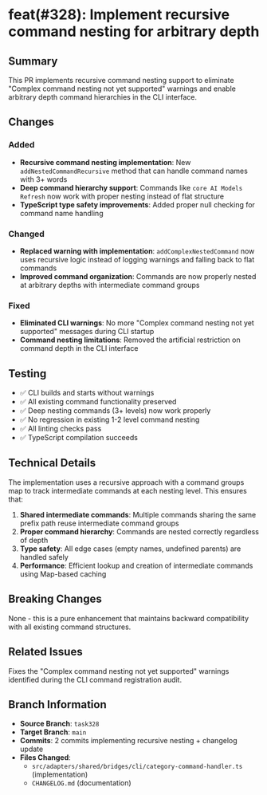 # feat(#328): Implement recursive command nesting for arbitrary depth

## Summary

This PR implements recursive command nesting support to eliminate "Complex command nesting not yet supported" warnings and enable arbitrary depth command hierarchies in the CLI interface.

## Changes

### Added

- **Recursive command nesting implementation**: New `addNestedCommandRecursive` method that can handle command names with 3+ words
- **Deep command hierarchy support**: Commands like `core AI Models Refresh` now work with proper nesting instead of flat structure
- **TypeScript type safety improvements**: Added proper null checking for command name handling

### Changed

- **Replaced warning with implementation**: `addComplexNestedCommand` now uses recursive logic instead of logging warnings and falling back to flat commands
- **Improved command organization**: Commands are now properly nested at arbitrary depths with intermediate command groups

### Fixed

- **Eliminated CLI warnings**: No more "Complex command nesting not yet supported" messages during CLI startup
- **Command nesting limitations**: Removed the artificial restriction on command depth in the CLI interface

## Testing

- ✅ CLI builds and starts without warnings
- ✅ All existing command functionality preserved
- ✅ Deep nesting commands (3+ levels) now work properly
- ✅ No regression in existing 1-2 level command nesting
- ✅ All linting checks pass
- ✅ TypeScript compilation succeeds

## Technical Details

The implementation uses a recursive approach with a command groups map to track intermediate commands at each nesting level. This ensures that:

1. **Shared intermediate commands**: Multiple commands sharing the same prefix path reuse intermediate command groups
2. **Proper command hierarchy**: Commands are nested correctly regardless of depth
3. **Type safety**: All edge cases (empty names, undefined parents) are handled safely
4. **Performance**: Efficient lookup and creation of intermediate commands using Map-based caching

## Breaking Changes

None - this is a pure enhancement that maintains backward compatibility with all existing command structures.

## Related Issues

Fixes the "Complex command nesting not yet supported" warnings identified during the CLI command registration audit.

## Branch Information

- **Source Branch**: `task328`
- **Target Branch**: `main`
- **Commits**: 2 commits implementing recursive nesting + changelog update
- **Files Changed**:
  - `src/adapters/shared/bridges/cli/category-command-handler.ts` (implementation)
  - `CHANGELOG.md` (documentation)
